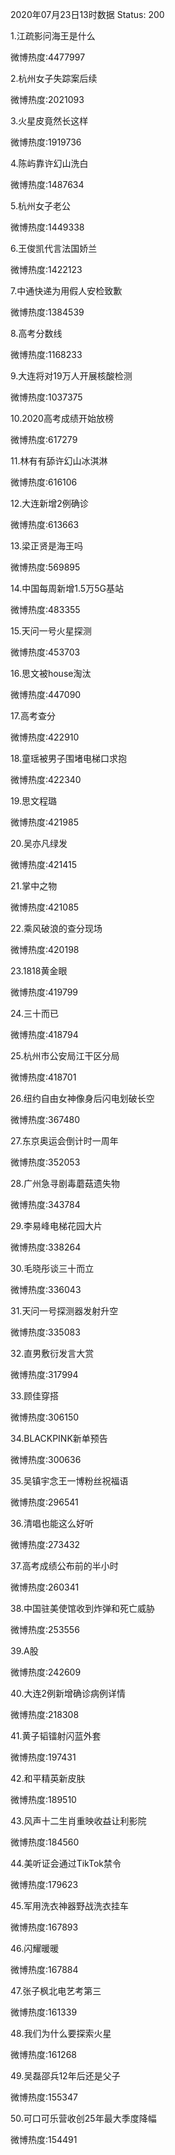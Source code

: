 2020年07月23日13时数据
Status: 200

1.江疏影问海王是什么

微博热度:4477997

2.杭州女子失踪案后续

微博热度:2021093

3.火星皮竟然长这样

微博热度:1919736

4.陈屿靠许幻山洗白

微博热度:1487634

5.杭州女子老公

微博热度:1449338

6.王俊凯代言法国娇兰

微博热度:1422123

7.中通快递为用假人安检致歉

微博热度:1384539

8.高考分数线

微博热度:1168233

9.大连将对19万人开展核酸检测

微博热度:1037375

10.2020高考成绩开始放榜

微博热度:617279

11.林有有舔许幻山冰淇淋

微博热度:616106

12.大连新增2例确诊

微博热度:613663

13.梁正贤是海王吗

微博热度:569895

14.中国每周新增1.5万5G基站

微博热度:483355

15.天问一号火星探测

微博热度:453703

16.思文被house淘汰

微博热度:447090

17.高考查分

微博热度:422910

18.童瑶被男子围堵电梯口求抱

微博热度:422340

19.思文程璐

微博热度:421985

20.吴亦凡绿发

微博热度:421415

21.掌中之物

微博热度:421085

22.乘风破浪的查分现场

微博热度:420198

23.1818黄金眼

微博热度:419799

24.三十而已

微博热度:418794

25.杭州市公安局江干区分局

微博热度:418701

26.纽约自由女神像身后闪电划破长空

微博热度:367480

27.东京奥运会倒计时一周年

微博热度:352053

28.广州急寻剧毒蘑菇遗失物

微博热度:343784

29.李易峰电梯花园大片

微博热度:338264

30.毛晓彤谈三十而立

微博热度:336043

31.天问一号探测器发射升空

微博热度:335083

32.直男敷衍发言大赏

微博热度:317994

33.顾佳穿搭

微博热度:306150

34.BLACKPINK新单预告

微博热度:300636

35.吴镇宇念王一博粉丝祝福语

微博热度:296541

36.清唱也能这么好听

微博热度:273432

37.高考成绩公布前的半小时

微博热度:260341

38.中国驻美使馆收到炸弹和死亡威胁

微博热度:253556

39.A股

微博热度:242609

40.大连2例新增确诊病例详情

微博热度:218308

41.黄子韬镭射闪蓝外套

微博热度:197431

42.和平精英新皮肤

微博热度:189510

43.风声十二生肖重映收益让利影院

微博热度:184560

44.美听证会通过TikTok禁令

微博热度:179623

45.军用洗衣神器野战洗衣挂车

微博热度:167893

46.闪耀暖暖

微博热度:167884

47.张子枫北电艺考第三

微博热度:161339

48.我们为什么要探索火星

微博热度:161268

49.吴磊邵兵12年后还是父子

微博热度:155347

50.可口可乐营收创25年最大季度降幅

微博热度:154491

